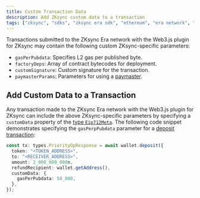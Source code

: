 ```yaml
---
title: Custom Transaction Data
description: Add ZKsync custom data to a transaction
tags: ["zksync", "sdks", "zksync era sdk", "ethereum", "era network", "web3.js", "web3.js plugin", "custom data", "transaction overrides", "gasperpubdata", "factorydeps", "customsignature"]
---
```


Transactions submitted to the ZKsync Era network with the Web3.js plugin for ZKsync may contain the following custom
ZKsync-specific parameters:

- `gasPerPubdata`: Specifies L2 gas per published byte.
- `factoryDeps`: Array of contract bytecodes for deployment.
- `customSignature`: Custom signature for the transaction.
- `paymasterParams`: Parameters for using a [paymaster](/js/web3js/paymasters).

## Add Custom Data to a Transaction

Any transaction made to the ZKsync Era network with the Web3.js plugin for ZKsync can include the above ZKsync-specific
parameters by specifying a `customData` property of the [type `Eip712Meta`](https://chainsafe.github.io/web3-plugin-zksync/types/types.Eip712Meta.html).
The following code snippet demonstrates specifying the `gasPerpPubdata` parameter for a [deposit transaction](/js/web3js/wallet#deposit):

```ts
const tx: types.PriorityOpResponse = await wallet.deposit({
  token: "<TOKEN_ADDRESS>",
  to: "<RECEIVER_ADDRESS>",
  amount: 2_000_000_000n,
  refundRecipient: wallet.getAddress(),
  customData: {
    gasPerPubdata: 50_000,
  },
});
```
